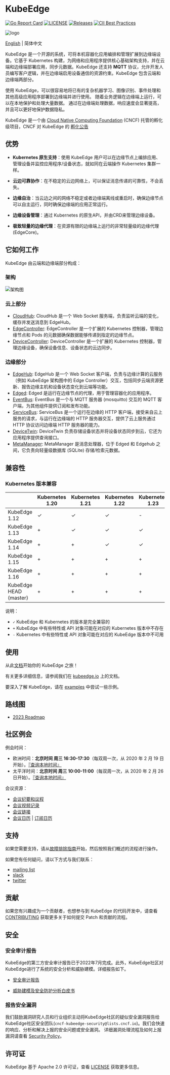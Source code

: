 # KubeEdge
[![Go Report Card](https://goreportcard.com/badge/github.com/kubeedge/kubeedge)](https://goreportcard.com/report/github.com/kubeedge/kubeedge)
[![LICENSE](https://img.shields.io/github/license/kubeedge/kubeedge.svg?style=flat-square)](/LICENSE)
[![Releases](https://img.shields.io/github/release/kubeedge/kubeedge/all.svg?style=flat-square)](https://github.com/kubeedge/kubeedge/releases)
[![CII Best Practices](https://bestpractices.coreinfrastructure.org/projects/3018/badge)](https://bestpractices.coreinfrastructure.org/projects/3018)

![logo](./docs/images/KubeEdge_logo.png)

[English](./README.md) | 简体中文

KubeEdge 是一个开源的系统，可将本机容器化应用编排和管理扩展到边缘端设备。它基于 Kubernetes 构建，为网络和应用程序提供核心基础架构支持，并在云端和边缘端部署应用，同步元数据。KubeEdge 还支持 **MQTT** 协议，允许开发人员编写客户逻辑，并在边缘端启用设备通信的资源约束。KubeEdge 包含云端和边缘端两部分。

使用 KubeEdge，可以很容易地将已有的复杂机器学习、图像识别、事件处理和其他高级应用程序部署到边缘端并进行使用。
随着业务逻辑在边缘端上运行，可以在本地保护和处理大量数据。
通过在边缘端处理数据，响应速度会显著提高，并且可以更好地保护数据隐私。

KubeEdge 是一个由 [Cloud Native Computing Foundation](https://cncf.io) (CNCF) 托管的孵化级项目，CNCF 对 KubeEdge 的 [孵化公告](https://www.cncf.io/blog/2020/09/16/toc-approves-kubeedge-as-incubating-project/)


## 优势

- **Kubernetes 原生支持**：使用 KubeEdge 用户可以在边缘节点上编排应用、管理设备并监控应用程序/设备状态，就如同在云端操作 Kubernetes 集群一样。

- **云边可靠协作**：在不稳定的云边网络上，可以保证消息传递的可靠性，不会丢失。

- **边缘自治**：当云边之间的网络不稳定或者边缘端离线或重启时，确保边缘节点可以自主运行，同时确保边缘端的应用正常运行。

- **边缘设备管理**：通过 Kubernetes 的原生API，并由CRD来管理边缘设备。

- **极致轻量的边缘代理**：在资源有限的边缘端上运行的非常轻量级的边缘代理(EdgeCore)。


## 它如何工作

KubeEdge 由云端和边缘端部分构成：

### 架构

![架构图](docs/images/kubeedge_arch.png)

### 云上部分
- [CloudHub](https://kubeedge.io/en/docs/architecture/cloud/cloudhub): CloudHub 是一个 Web Socket 服务端，负责监听云端的变化，缓存并发送消息到 EdgeHub。
- [EdgeController](https://kubeedge.io/en/docs/architecture/cloud/edge_controller): EdgeController 是一个扩展的 Kubernetes 控制器，管理边缘节点和 Pods 的元数据确保数据能够传递到指定的边缘节点。
- [DeviceController](https://kubeedge.io/en/docs/architecture/cloud/device_controller): DeviceController 是一个扩展的 Kubernetes 控制器，管理边缘设备，确保设备信息、设备状态的云边同步。


### 边缘部分
- [EdgeHub](https://kubeedge.io/en/docs/architecture/edge/edgehub): EdgeHub 是一个 Web Socket 客户端，负责与边缘计算的云服务（例如 KubeEdge 架构图中的 Edge Controller）交互，包括同步云端资源更新、报告边缘主机和设备状态变化到云端等功能。
- [Edged](https://kubeedge.io/en/docs/architecture/edge/edged): Edged 是运行在边缘节点的代理，用于管理容器化的应用程序。
- [EventBus](https://kubeedge.io/en/docs/architecture/edge/eventbus): EventBus 是一个与 MQTT 服务器 (mosquitto) 交互的 MQTT 客户端，为其他组件提供订阅和发布功能。
- [ServiceBus](https://kubeedge.io/en/docs/architecture/edge/servicebus): ServiceBus 是一个运行在边缘的 HTTP 客户端，接受来自云上服务的请求，与运行在边缘端的 HTTP 服务器交互，提供了云上服务通过 HTTP 协议访问边缘端 HTTP 服务器的能力。
- [DeviceTwin](https://kubeedge.io/en/docs/architecture/edge/devicetwin): DeviceTwin 负责存储设备状态并将设备状态同步到云，它还为应用程序提供查询接口。
- [MetaManager](https://kubeedge.io/en/docs/architecture/edge/metamanager): MetaManager 是消息处理器，位于 Edged 和 Edgehub 之间，它负责向轻量级数据库 (SQLite) 存储/检索元数据。

## 兼容性

### Kubernetes 版本兼容

|                        | Kubernetes 1.20 | Kubernetes 1.21 | Kubernetes 1.22 | Kubernetes 1.23 | Kubernetes 1.24 | Kubernetes 1.25 | Kubernetes 1.26 | Kubernetes 1.27 | Kubernetes 1.28 |
|------------------------| --------------- | --------------- | --------------- | --------------- | --------------- |-----------------| --------------- | --------------- | --------------- |
| KubeEdge 1.12          | ✓               | ✓               | ✓               | -               | -               | -               | -               | -               | -               |
| KubeEdge 1.13          | +               | ✓               | ✓               | ✓               | -               | -               | -               | -               | -               |
| KubeEdge 1.14          | +               | +               | ✓               | ✓               | ✓               | -               | -               | -               | -               |
| KubeEdge 1.15          | +               | +               | +               | +               | ✓               | ✓               | ✓               | -               | -               |
| KubeEdge 1.16          | +               | +               | +               | +               | +               | ✓               | ✓               | ✓               | -               |
| KubeEdge HEAD (master) | +               | +               | +               | +               | +               | +               | ✓               | ✓               | ✓               |

说明：
* `✓` KubeEdge 和 Kubernetes 的版本是完全兼容的
* `+` KubeEdge 中有些特性或 API 对象可能在对应的 Kubernetes 版本中不存在
* `-` Kubernetes 中有些特性或 API 对象可能在对应的 KubeEdge 版本中不可用

## 使用

从此[文档](https://kubeedge.io/en/docs)开始你的 KubeEdge 之旅！

有关更多详细信息，请参阅我们在 [kubeedge.io](https://kubeedge.io) 上的文档。

要深入了解 KubeEdge，请在 [examples](https://github.com/kubeedge/examples) 中尝试一些示例。

## 路线图

* [2023 Roadmap](https://github.com/kubeedge/community/blob/master/roadmap_zh.md)

## 社区例会

例会时间：
- 欧洲时间：**北京时间 周三 16:30-17:30**（每双周一次，从 2020 年 2 月 19 日开始）。[『查询本地时间』](https://www.thetimezoneconverter.com/?t=16%3A30&tz=GMT%2B8&)
- 太平洋时间：**北京时间 周三 10:00-11:00**（每双周一次，从 2020 年 2 月 26 日开始）。[『查询本地时间』](https://www.thetimezoneconverter.com/?t=10%3A00&tz=GMT%2B8&)

会议资源：
- [会议纪要和议程](https://docs.google.com/document/d/1Sr5QS_Z04uPfRbA7PrXr3aPwCRpx7EtsyHq7mp6CnHs/edit)
- [会议视频记录](https://www.youtube.com/playlist?list=PLQtlO1kVWGXkRGkjSrLGEPJODoPb8s5FM)
- [会议链接](https://zoom.us/j/4167237304)
- [会议日历](https://calendar.google.com/calendar/embed?src=8rjk8o516vfte21qibvlae3lj4%40group.calendar.google.com) | [订阅日历](https://calendar.google.com/calendar?cid=OHJqazhvNTE2dmZ0ZTIxcWlidmxhZTNsajRAZ3JvdXAuY2FsZW5kYXIuZ29vZ2xlLmNvbQ)

## 支持

如果您需要支持，请从[故障排除指南](https://kubeedge.io/en/docs/developer/troubleshooting)开始，然后按照我们概述的流程进行操作。

如果您有任何疑问，请以下方式与我们联系：

- [mailing list](https://groups.google.com/forum/#!forum/kubeedge)
- [slack](https://kubeedge.io/docs/community/slack)
- [twitter](https://twitter.com/kubeedge)

## 贡献

如果您有兴趣成为一个贡献者，也想参与到 KubeEdge 的代码开发中，请查看 [CONTRIBUTING](./CONTRIBUTING.md) 获取更多关于如何提交 Patch 和贡献的流程。

## 安全

### 安全审计报告

KubeEdge的第三方安全审计报告已于2022年7月完成。此外，KubeEdge社区对KubeEdge进行了系统的安全分析和威胁建模。详细报告如下。

- [安全审计报告](https://github.com/kubeedge/community/blob/master/sig-security/sig-security-audit/KubeEdge-security-audit-2022.pdf)

- [威胁建模及安全防护分析白皮书](https://github.com/kubeedge/community/blob/master/sig-security/sig-security-audit/KubeEdge-threat-model-and-security-protection-analysis.md)

### 报告安全漏洞

我们鼓励漏洞研究人员和行业组织主动将KubeEdge社区的疑似安全漏洞报告给KubeEdge社区安全团队(`cncf-kubeedge-security@lists.cncf.io`)。我们会快速的响应、分析和解决上报的安全问题或安全漏洞。
详细漏洞处理流程及如何上报漏洞请查看 [Security Policy](https://github.com/kubeedge/community/blob/master/team-security/SECURITY.md)。

## 许可证

KubeEdge 基于 Apache 2.0 许可证，查看 [LICENSE](./LICENSE) 获取更多信息。
